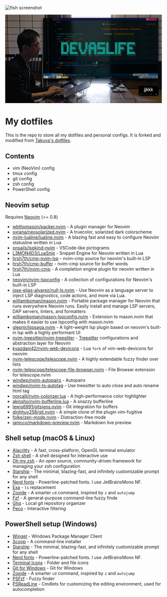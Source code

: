 ![fish screenshot](./images/screenshot-1.png)

![nvim screenshot](./images/screenshot-neovim.png)

# My dotfiles

This is the repo to store all my dotfiles and personal configs. It is forked and modified from [Takuya's dotfiles](https://github.com/craftzdog/dotfiles-public). 

## Contents

- vim (NeoVim) config
- tmux config
- git config
- zsh config
- PowerShell config

## Neovim setup

Requires [Neovim](https://neovim.io/) (>= 0.8)

- [wbthomason/packer.nvim](https://github.com/wbthomason/packer.nvim) - A plugin manager for Neovim
- [svrana/neosolarized.nvim](https://github.com/svrana/neosolarized.nvim) - A truecolor, solarized dark colorscheme
- [nvim-lualine/lualine.nvim](https://github.com/nvim-lualine/lualine.nvim) - A blazing fast and easy to configure Neovim statusline written in Lua
- [onsails/lspkind-nvim](https://github.com/onsails/lspkind-nvim) - VSCode-like pictograms
- [L3MON4D3/LuaSnip](https://github.com/L3MON4D3/LuaSnip) - Snippet Engine for Neovim written in Lua
- [hrsh7th/cmp-nvim-lsp](https://github.com/hrsh7th/cmp-nvim-lsp) - nvim-cmp source for neovim's built-in LSP
- [hrsh7th/cmp-buffer](https://github.com/hrsh7th/cmp-buffer) - nvim-cmp source for buffer words
- [hrsh7th/nvim-cmp](https://github.com/hrsh7th/nvim-cmp) - A completion engine plugin for neovim written in Lua
- [neovim/nvim-lspconfig](https://github.com/neovim/nvim-lspconfig) - A collection of configurations for Neovim's built-in LSP
- [jose-elias-alvarez/null-ls.nvim](https://github.com/jose-elias-alvarez/null-ls.nvim) - Use Neovim as a language server to inject LSP diagnostics, code actions, and more via Lua.
- [williamboman/mason.nvim](https://github.com/williamboman/mason.nvim) - Portable package manager for Neovim that runs everywhere Neovim runs. Easily install and manage LSP servers, DAP servers, linters, and formatters
- [williamboman/mason-lspconfig.nvim](https://github.com/williamboman/mason-lspconfig.nvim) - Extension to mason.nvim that makes it easier to use lspconfig with mason.nvim
- [glepnir/lspsaga.nvim](https://github.com/glepnir/lspsaga.nvim) - A light-weight lsp plugin based on neovim's built-in lsp with a highly performant UI
- [nvim-treesitter/nvim-treesitter](https://github.com/nvim-treesitter/nvim-treesitter) - [Treesitter](https://github.com/tree-sitter/tree-sitter) configurations and abstraction layer for Neovim
- [kyazdani42/nvim-web-devicons](https://github.com/kyazdani42/nvim-web-devicons) - Lua `fork` of vim-web-devicons for neovim
- [nvim-telescope/telescope.nvim](https://github.com/nvim-telescope/telescope.nvim) - A highly extendable fuzzy finder over lists
- [nvim-telescope/telescope-file-browser.nvim](https://github.com/nvim-telescope/telescope-file-browser.nvim) - File Browser extension for telescope.nvim
- [windwp/nvim-autopairs](https://github.com/windwp/nvim-autopairs) - Autopairs
- [windwp/nvim-ts-autotag](https://github.com/windwp/nvim-ts-autotag) - Use treesitter to auto close and auto rename html tag
- [norcalli/nvim-colorizer.lua](https://github.com/norcalli/nvim-colorizer.lua) - A high-performance color highlighter
- [akinsho/nvim-bufferline.lua](https://github.com/akinsho/nvim-bufferline.lua) - A snazzy bufferline
- [lewis6991/gitsigns.nvim](https://github.com/lewis6991/gitsigns.nvim) - Git integration for buffers
- [dinhhuy258/git.nvim](https://github.com/dinhhuy258/git.nvim) - A simple clone of the plugin vim-fugitive
- [folke/zen-mode.nvim](https://github.com/folke/zen-mode.nvim) - Distraction-free mode
- [iamcco/markdown-preview.nvim](https://github.com/iamcco/markdown-preview.nvim) - Markdown live preview

## Shell setup (macOS & Linux)

- [Alacritty](https://alacritty.org) - A fast, cross-platform, OpenGL terminal emulator
- [Zsh shell](https://zsh.sourceforge.io) - A shell designed for interactive use
- [Oh my zsh](https://ohmyz.sh) - An open source, community-driven framework for managing your zsh configuration
- [Starship](https://starship.rs) - The minimal, blazing-fast, and infinitely customizable prompt for any shell
- [Nerd fonts](https://github.com/ryanoasis/nerd-fonts) - Powerline-patched fonts. I use JetBrainsMono NF.
- [Exa](https://the.exa.website/) - `ls` replacement
- [Zoxide](https://github.com/ajeetdsouza/zoxide) -  A smarter `cd` command, inspired by `z` and `autojump`
- [Fzf](https://github.com/junegunn/fzf) - A general-purpose command-line fuzzy finde
- [Ghq](https://github.com/x-motemen/ghq) - Local git repository organizer
- [Peco](https://github.com/peco/peco) - Interactive filtering

## PowerShell setup (Windows)

- [Winget](https://github.com/microsoft/winget-cli) - Windows Package Manager Client
- [Scoop](https://scoop.sh/) - A command-line installer
- [Starship](https://starship.rs) - The minimal, blazing-fast, and infinitely customizable prompt for any shell
- [Nerd fonts](https://github.com/ryanoasis/nerd-fonts) - Powerline-patched fonts. I use JetBrainsMono NF.
- [Terminal Icons](https://github.com/devblackops/Terminal-Icons) - Folder and file icons
- [Git for Windows](https://gitforwindows.org/) - Git for Windows
- [Zoxide](https://github.com/ajeetdsouza/zoxide) -  A smarter `cd` command, inspired by `z` and `autojump`
- [PSFzf](https://github.com/kelleyma49/PSFzf) - Fuzzy finder
- [PSReadLine](https://docs.microsoft.com/en-us/powershell/module/psreadline/) - Cmdlets for customizing the editing environment, used for autocompletion

<!-- ## How to use

Watch Takuya's video tutorials:

1. [My dev workflow using tmux and vim](https://www.youtube.com/watch?v=sSOfr2MtRU8&list=PLxQA0uNgQDCICMRwlOzWAZBPL05XBC_br&index=10)
2. [My vim setup to speed up JavaScript coding for my Electron and React Native apps](https://www.youtube.com/watch?v=UZBjt04y4Oo&list=PLxQA0uNgQDCICMRwlOzWAZBPL05XBC_br&index=3)
   - [Blogpost](https://dev.to/craftzdog/my-vim-setup-to-speed-up-javascript-coding-for-my-electron-and-react-native-apps-4ebp)
3. [A productive command-line Git workflow for indie app developers](https://www.youtube.com/watch?v=qKpY7t5m35k&list=PLxQA0uNgQDCICMRwlOzWAZBPL05XBC_br&index=4)
   - [Blogpost](https://dev.to/craftzdog/a-productive-command-line-git-workflow-for-indie-app-developers-k7d)
4. [My Fish shell workflow for coding](https://www.youtube.com/watch?v=KKxhf50FIPI)
5. [How to set up PowerShell prompt with Oh My Posh on Windows 11](https://www.youtube.com/watch?v=5-aK2_WwrmM) -->
